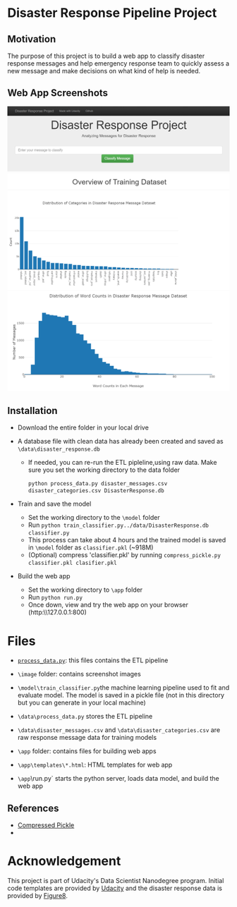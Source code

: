 # Disaster Response Pipeline Project

## Motivation

The purpose of this project is to build a web app to classify disaster response messages and help emergency response team to quickly assess a new message and make decisions on what kind of help is needed. 

## Web App Screenshots

<img src="https://github.com/tanyayt/disaster_response_msg/blob/master/image/page_top.PNG?raw=true"> 

<img src="https://github.com/tanyayt/disaster_response_msg/blob/master/image/dataset_view1.PNG?raw=true">

<img src="https://github.com/tanyayt/disaster_response_msg/blob/master/image/dataset_view2.PNG?raw=true">



## Installation

*   Download the entire folder in your local drive

*   A database file with clean data has already been created and saved as `\data\disaster_response.db`

    *   If needed, you can re-run the ETL pipleline,using raw data. Make sure you set the working directory to the data folder

        ```
        python process_data.py disaster_messages.csv disaster_categories.csv DisasterResponse.db
        ```

        

*   Train and save the model

    *   Set the working directory to the `\model` folder
    *   Run `python train_classifier.py../data/DisasterResponse.db classifier.py`
    *   This process can take about 4 hours and the trained model is saved in `\model` folder as `classifier.pkl` (~918M)
    *   (Optional) compress 'classifier.pkl' by running `compress_pickle.py classifier.pkl clasifier.pkl`

*   Build the web app
    *   Set the working directory to `\app` folder
    *   Run `python run.py`
    *   Once down, view and try the web app on your browser (http:\\\127.0.0.1:800)


# Files

*   [`process_data.py`](): this files contains the ETL pipeline

*   `\image` folder: contains screenshot images

*   `\model\train_classifier.py`the machine learning pipeline used to fit and evaluate model. The model is saved in a pickle file (not in this directory but you can generate in your local machine)

*   `\data\process_data.py` stores the ETL pipeline

*   `\data\disaster_messages.csv` and `\data\disaster_categories.csv` are raw response message data for training models

*   `\app` folder: contains files for building web apps 

*   `\app\templates\*.html`: HTML templates for web app

*   `\app`\run.py` starts the python server, loads data model, and build the web app



## References 

*   [Compressed Pickle](https://medium.com/better-programming/load-fast-load-big-with-compressed-pickles-5f311584507e)
*   

# Acknowledgement

This project is part of Udacity's Data Scientist Nanodegree program. Initial code templates are provided by [Udacity](www.udacity.com) and the disaster response data is provided by [Figure8](https://www.figure-eight.com/). 

